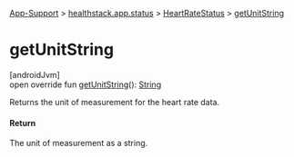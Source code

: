 
[App-Support](../../../index.html) > [healthstack.app.status](../index.html) > [HeartRateStatus](index.html) > [getUnitString](get-unit-string.html)



# getUnitString



[androidJvm]\
open override fun [getUnitString](get-unit-string.html)(): [String](https://kotlinlang.org/api/latest/jvm/stdlib/kotlin/-string/index.html)



Returns the unit of measurement for the heart rate data.



#### Return



The unit of measurement as a string.




